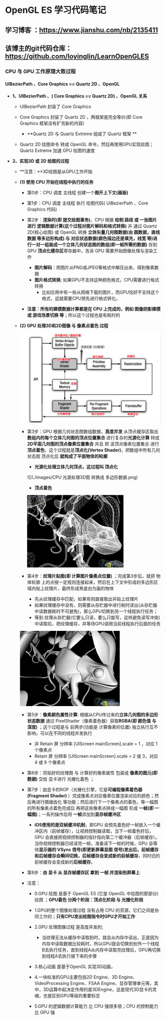 # OpenGL ES 学习代码笔记

## 学习博客 ：https://www.jianshu.com/nb/2135411

## 该博主的git代码仓库：https://github.com/loyinglin/LearnOpenGLES


### CPU 与 GPU 工作原理大致过程

#### UIBezierPath 、Core Graphics == Quartz 2D 、OpenGL

- **1、UIBezierPath 、( Core Graphics == Quartz 2D) 、OpenGL 关系**
    - UIBezierPath 封装了 Core Graphics

    - Core Graphics 封装了 Quartz 2D ，两框架是完全等价(即 Core Graphics 框架没有扩充新的内容)
        - **Quartz 2D 与 Quartz Extreme 组成了 Quartz 框架 **

    - Quartz 2D 绘图命令 转成 OpenGL 命令，然后再使用GPU实现绘图；Quartz Extreme 加速 GPU 绘图的速度

- **2、实现3D 或 2D 绘图的过程**
    - **注意：**3D绘图是从GPU工作开始

    - **(1) 使用 CPU 开始在线程中执行的任务**

        - 第0步：CPU 调度 主线程 创建一个**图开上下文(画板)**

        - 第1步：CPU 调度 主线程 执行 绘图代码( UIBezierPath 、Core Graphics 代码)

        - 第2步：**渲染时(即 提交绘图事务)**，CPU 根据 **绘制 路径 或 一张图片 进行 逻辑数据计算(这个过程对图片解码和格式转换)** 并 通过 Quartz 2D(核心绘图) 或 OpenGL 转换 **立体矢量几何图数据(由 圆数据，直线数据 等多边形构成) 与 对应状态数据(颜色描边还是填充，线宽 等)**进行一对一组装成一个**立体几何状态图的数组(即一帧所需的数据)** 存到 GPU **顶点化缓存区**寄存器中，告诉 GPU 需要开始图像处理与渲染工作
            - **图片解码**：把图片从PNG或JPEG等格式中解压出来，得到像素数据
            - **图片格式转换**: 如果GPU不支持这种颜色格式，CPU需要进行格式转换
                - 比如应用中有一些从网络下载的图片，而GPU恰好不支持这个格式，这就需要CPU预先进行格式转化。

        - **注意：所有的建模数据计算都是在 CPU 上完成的，例如 图像阴影建模 或 游戏场景切换 等**；所以这个过程也是有耗时的

    - **(2) GPU 处理3D和2D图像 与 像素点着色 过程**

        ![](./images/GPU工作流程图.png)

        - 第3步：GPU 根据几何状态图数组数据，**高度并发** 从顶点缓存区取出**数组内的每个立体几何图的顶点位置集合** 进行复杂的**光源化计算** 转成 **2D平面几何图的顶点像素位置集合** 并且 把 该顶点像素位置集合 进行 **顶点着色**，这个过程就是**顶点化(Vertex Shader)**，把数组中所有几何状态图 顶点化后 **就构成了平面物体的轮廓**
            - **光源化处理立体几何顶点，这过程叫 顶点化**

            ![](./images/CPU 光源处理3D图 转换成 多边形数据.png)

            - **顶点着色**

            ![](./images/GPU顶点化.png)

        - 第4步：**纹理片贴图(即 计算图片像素点位置)** ；完成第3步后，就把 物体轮廓 上的点按一定规则连接起来，然后在上下文中形成的多边形区域内贴上纹理片，最终形成黑底白为画的物体
            - 先从纹理缓存中匹配，如果有则直接取出并贴上纹理片
            - 如果纹理缓存中没有，则需要从存贮器中进行耗时读出(从存贮器中读数据耗时不可避免)，那么GPU切换到另一个线程执行任务；
            - 等到 纹理从存贮器(它要么只读，要么只能写，这样避免读写冲突)中读取后，把纹理缓存，并等待GPU调用当前线程执行后面的任务

        ![](./images/GPU纹理化.png)

        - 第5步：**像素颜色属性计算**: 根据从CPU传过来的**立体几何图的多边形状态数据** 通过 PixelShader（像素着色器）获取**RGBA(即 颜色值 与 深度)** ；这个过程是与 前两步(功能是 计算像素的位置) 独立执行互不影响，可以在不同的线程并发执行
            - 非 Retain 屏 分辨率 [UIScreen mainScreen].scale = 1 ，对应 1个像素点
            - Retain 屏 分辨率 [UIScreen mainScreen].scale = 2 或 3，对应 4 或 9 个像素点

        - 第6步：将贴好的纹理图 与 计算好的像素属性 包装成 **像素的图元(即数据)** 交给 显卡进行 光栅化着色 ；

        - 第7步：由显卡的ROP（光栅化引擎，它是**可编程像素着色器(Fragment Shader)** ）完成像素点对应像素位置渲染对应的颜色；然后再进行搞锯齿化 等功能；然后进行下一个像素点的着色，等一幅图的所有像素点着色完成后 再把这些像素点拼成一幅图 形成 **一帧(即 一幅图)**；一系列操作后将 **一帧**添加到**显存帧缓冲区**
            - **iOS使用的是双帧缓冲机制**，即GPU 会预先着色好一帧放入一个缓冲区内（前帧缓存），让视频控制器读取，当下一帧着色好后，GPU 会直接把视频控制器的指针指向第二个缓冲器（后帧缓存）。当你视频控制器已经读完一帧，准备读下一帧的时候，GPU 会等待**显示器的 VSync 信号(即更新屏幕显图 信号)**发出后，前帧缓存和后帧缓存会瞬间切换，后帧缓存会变成新的**前帧缓存**，同时旧的前帧缓存会变成新的**后帧缓存**。

        - 第8步：**由 显卡 从 显存帧缓存区 拿到 一帧 并渲染到屏幕上**

        - 注意：
            - 0.GPU 绘图 是基于 OpenGL ES (它是 OpenGL 中绘图的那部分) 绘图 ；**GPU着色 分两个阶段：顶点化阶段 与 光栅化阶段**

            - 1.GPU的整个图像处理过程 没有占用 CPU 的资源，它们之间是协同工作的；**只有CPU发出绘图指令时GPU才开始工作**

            - 2.GPU 处理图像过程 是高度并发的;
                - 当纹理无法从缓存中读取到时，就会从内存中读出，正是因为内存中读取数据比较耗时，所以GPU就会切换到别外一个线程B去执行任务，直到线程A从内存中读取完纹理后，GPU再切换到线程A去执行接下来的步骤

            - 3.核心动画 是基于OpenGL 实现3D动画，

            - 4.一块标准的GPU主要包括2D Engine、3D Engine、VideoProcessing Engine、FSAA Engine、显存管理单元等。其中，3D运算中起决定作用的是3DEngine，这是现代3D显卡的灵魂，也是区别GPU等级的重要标志

            - 5.GPU 的逻辑数据计算能力 比 CPU 强很多倍；CPU 的控制能力 比 GPU 强

